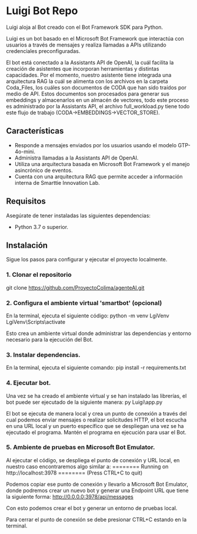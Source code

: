 # Luigi Bot Repo

Luigi aloja al Bot creado con el Bot Framework SDK para Python.

Luigi es un bot basado en el Microsoft Bot Framework que interactúa con usuarios a través de mensajes y realiza llamadas a APIs utilizando credenciales preconfiguradas.

El bot está conectado a la Assistants API de OpenAI, la cuál facilita la creación de asistentes que incorporan herramientas y distintas capacidades. Por el momento, nuestro asistente tiene integrada una arquitectura RAG la cuál se alimenta con los archivos en la carpeta Coda_Files, los cuáles son documentos de CODA que han sido traídos por medio de API. Estos documentos son procesados para generar sus embeddings y almacenarlos en un almacén de vectores, todo este proceso es administrado por la Assistants API, el archivo full_workload.py tiene todo este flujo de trabajo (CODA->EMBEDDINGS->VECTOR_STORE).

## Características

- Responde a mensajes enviados por los usuarios usando el modelo GTP-4o-mini.
- Administra llamadas a la Assistants API de OpenAI.
- Utiliza una arquitectura basada en Microsoft Bot Framework y el manejo asincrónico de eventos.
- Cuenta con una arquitectura RAG que permite acceder a información interna de Smarttie Innovation Lab.

## Requisitos

Asegúrate de tener instaladas las siguientes dependencias:

- Python 3.7 o superior.

## Instalación

Sigue los pasos para configurar y ejecutar el proyecto localmente.

### 1. Clonar el repositorio

git clone https://github.com/ProyectoColima/agenteAI.git

### 2. Configura el ambiente virtual 'smartbot' (opcional)
En la terminal, ejecuta el siguiente código:
    python -m venv LgiVenv
    LgiVenv\Scripts\activate

Esto crea un ambiente virtual donde administrar las dependencias y entorno necesario para la ejecución del Bot.

### 3. Instalar dependencias.
En la terminal, ejecuta el siguiente comando:
    pip install -r requirements.txt

### 4. Ejecutar bot.
Una vez se ha creado el ambiente virtual y se han instalado las librerías, el bot puede ser ejecutado de la siguiente manera:
    py Luigi\app.py

El bot se ejecuta de manera local y crea un punto de conexión a través del cual podemos enviar mensajes o realizar solicitudes HTTP, el bot escucha en una URL local y un puerto específico que se despliegan una vez se ha ejecutado el programa.
Mantén el programa en ejecución para usar el Bot.

### 5. Ambiente de pruebas en Microsoft Bot Emulator.
Al ejecutar el código, se despliega el punto de conexión y URL local, en nuestro caso encontraremos algo similar a:
======== Running on http://localhost:3978 ========
(Press CTRL+C to quit)

Podemos copiar ese punto de conexión y llevarlo a Microsoft Bot Emulator, donde podremos crear un nuevo bot y generar una Endpoint URL que tiene la siguiente forma:
http://0.0.0.0:3978/api/messages

Con esto podemos crear el bot y generar un entorno de pruebas local. 

Para cerrar el punto de conexión se debe presionar CTRL+C estando en la terminal.
